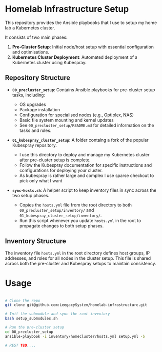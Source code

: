 
# Homelab Infrastructure Setup

This repository provides the Ansible playbooks that I use to setup my home lab a Kubernetes cluster. 

It consists of two main phases:

1. **Pre-Cluster Setup**: Initial node/host setup with essential configuration and optimisations.
2. **Kubernetes Cluster Deployment**: Automated deployment of a Kubernetes cluster using Kubespray.

## Repository Structure

- **`00_precluster_setup`**: Contains Ansible playbooks for pre-cluster setup tasks, including:
  - OS upgrades
  - Package installation
  - Configuration for specialised nodes (e.g., Optiplex, NAS)
  - Basic file system mounting and kernel updates
  - See `00_precluster_setup/README.md` for detailed information on the tasks and roles.

- **`01_kubespray_cluster_setup`**: A folder containg a fork of the popular Kubespray repository. 
  - I use this directory to deploy and manage my Kubernetes cluster after pre-cluster setup is complete.
  - Follow the Kubespray documentation for specific instructions and configurations for deploying your cluster.
  - As kubespray is rather large and complex I use sparse checkout to pick only what I want

- **`sync-hosts.sh`**: A helper script to keep inventory files in sync across the two setup phases.
  - Copies the `hosts.yml` file from the root directory to both `00_precluster_setup/inventory/` and `01_kubespray_cluster_setup/inventory/`.
  - Run this script whenever you update `hosts.yml` in the root to propagate changes to both setup phases.

## Inventory Structure

The inventory file `hosts.yml` in the root directory defines host groups, IP addresses, and roles for all nodes in the cluster setup. This file is shared across both the pre-cluster and Kubespray setups to maintain consistency.

# Usage
```sh

# Clone the repo
git clone git@github.com:LeegacySystem/homelab-infrastructure.git

# Init the submodule and sync the root inventory
bash setup_submodules.sh

# Run the pre-cluster setup
cd 00_precluster_setup
ansible-playbook -i inventory/homecluster/hosts.yml setup.yml -b 

# REST TBD....

```